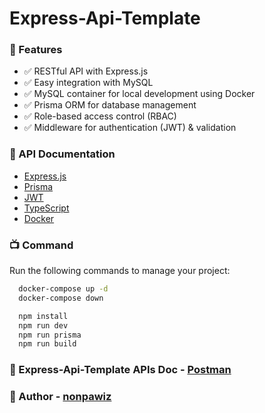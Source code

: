 # Express-Api-Template

### 🎯 Features

- ✅ RESTful API with Express.js
- ✅ Easy integration with MySQL
- ✅ MySQL container for local development using Docker
- ✅ Prisma ORM for database management
- ✅ Role-based access control (RBAC)
- ✅ Middleware for authentication (JWT) & validation

### 🔗 API Documentation

- [Express.js](https://expressjs.com/)
- [Prisma](https://www.prisma.io/e)
- [JWT](https://jwt.io/)
- [TypeScript](https://www.typescriptlang.org/)
- [Docker](https://docs.docker.com/compose/install/)

### 📺 Command

Run the following commands to manage your project:

```bash
  docker-compose up -d
  docker-compose down

  npm install
  npm run dev
  npm run prisma
  npm run build
```

### 🔗 Express-Api-Template APIs Doc - [Postman](https://www.postman.com/nonpawiz/express-api-template/documentation/j7b4g22/express-api-template)

### 🥷 Author - [nonpawiz](https://github.com/nonpawiz/)
